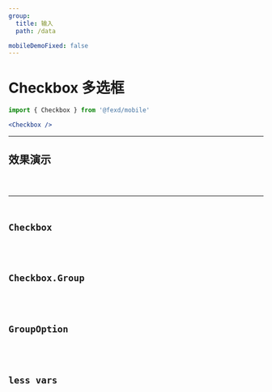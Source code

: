 ```yaml
---
group:
  title: 输入
  path: /data

mobileDemoFixed: false
---
```


# Checkbox 多选框 <ImportCost name="Checkbox" />

<!-- prettier-ignore -->
```jsx | pure
import { Checkbox } from '@fexd/mobile'

<Checkbox />
```

---

## 效果演示

<code src="./demos/demo1.tsx" />

---

## Checkbox

<API identifier="Checkbox" hideTitle src="./type.tsx" exports='["default"]'></API>

## Checkbox.Group

<API identifier="CheckboxGroup" hideTitle src="./Group/type.tsx" exports='["default"]'></API>

## GroupOption

<API identifier="CheckboxGroupOptions" hideTitle src="./Group/type.tsx" exports='["DOC_PureCheckboxGroupOption"]'></API>

## less vars

<API identifier="CheckboxStyleVars" hideTitle src="./type.tsx" exports='["DOC_CheckboxStyleVars"]'></API>
